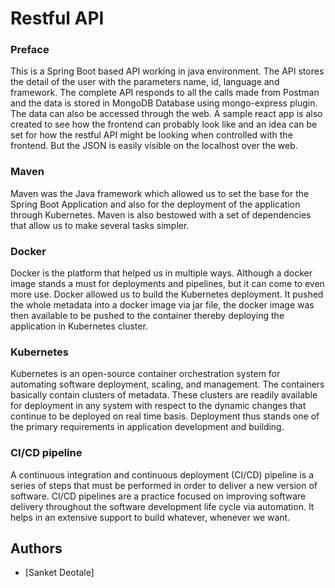 # Restful API

### Preface
This is a Spring Boot based API working in java environment. The API stores the detail of the user with the parameters name, id, language and framework. The complete API responds to all the calls made from Postman and the data is stored in MongoDB Database using mongo-express plugin. The data can also be accessed through the web. A sample react app is also created to see how the frontend can probably look like and an idea can be set for how the restful API might be looking when controlled with the frontend. But the JSON is easily visible on the localhost over the web.

### Maven
Maven was the Java framework which allowed us to set the base for the Spring Boot Application and also for the deployment of the application through Kubernetes. Maven is also bestowed with a set of dependencies that allow us to make several tasks simpler.

### Docker
Docker is the platform that helped us in multiple ways. Although a docker image stands a must for deployments and pipelines, but it can come to even more use. Docker allowed us to build the Kubernetes deployment. It pushed the whole metadata into a docker image via jar file, the docker image was then available to be pushed to the container thereby deploying the application in Kubernetes cluster.

### Kubernetes
Kubernetes is an open-source container orchestration system for automating software deployment, scaling, and management. The containers basically contain clusters of metadata. These clusters are readily available for deployment in any system with respect to the dynamic changes that continue to be deployed on real time basis. Deployment thus stands one of the primary requirements in application development and building.

### CI/CD pipeline
A continuous integration and continuous deployment (CI/CD) pipeline is a series of steps that must be performed in order to deliver a new version of software. CI/CD pipelines are a practice focused on improving software delivery throughout the software development life cycle via automation. It helps in an extensive support to build whatever, whenever we want.



## Authors

- [Sanket Deotale]

